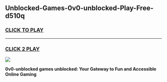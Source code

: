 
## Unblocked-Games-0v0-unblocked-Play-Free-d510q
<h3>
<a href="https://premium76.site?title=0v0-unblocked&ref=12A">CLICK TO PLAY</a></h3>
<hr>

<h3>
<a href="https://premium76.site?title=0v0-unblocked&ref=12A">CLICK 2 PLAY</a>
  
</h3>

<a href="https://premium76.site?title=0v0-unblocked&ref=12A"><img src="https://clearcache.store/games.png"></a>


**0v0-unblocked games unblocked: Your Gateway to Fun and Accessible Online Gaming**
